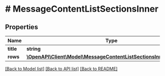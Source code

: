 # # MessageContentListSectionsInner

## Properties

Name | Type | Description | Notes
------------ | ------------- | ------------- | -------------
**title** | **string** |  | [optional]
**rows** | [**\OpenAPI\Client\Model\MessageContentListSectionsInnerRowsInner[]**](MessageContentListSectionsInnerRowsInner.md) |  | [optional]

[[Back to Model list]](../../README.md#models) [[Back to API list]](../../README.md#endpoints) [[Back to README]](../../README.md)
